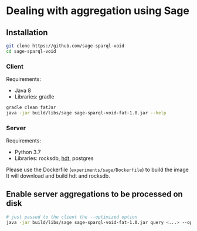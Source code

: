# Dealing with aggregation using Sage

## Installation
```bash
git clone https://github.com/sage-sparql-void
cd sage-sparql-void
```
### Client
Requirements:
- Java 8
- Libraries: gradle

```bash
gradle clean fatJar
java -jar build/libs/sage sage-sparql-void-fat-1.0.jar --help
```

### Server

Requirements: 
- Python 3.7
- Libraries: rocksdb, [hdt](http://github.com/folkvir/pyHDT), postgres

Please use the Dockerfile (`experiments/sage/Dockerfile`) to build the image
It will download and build hdt and rocksdb.

## Enable server aggregations to be processed on disk
```bash
# just passed to the client the --optimized option
java -jar build/libs/sage sage-sparql-void-fat-1.0.jar query <...> --optimized

```